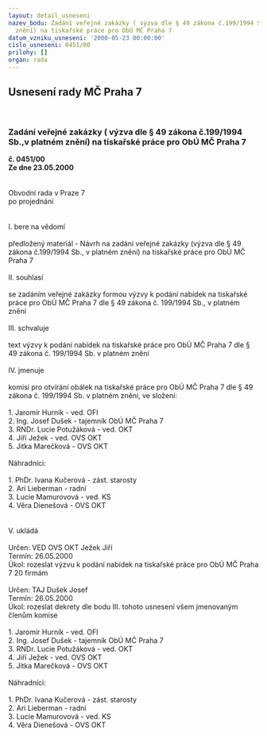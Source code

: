```yaml
---
layout: detail_usneseni
nazev_bodu: Zadání veřejné zakázky ( výzva dle § 49 zákona č.199/1994 Sb.,v platném
  znění) na tiskařské práce pro ObÚ MČ Praha 7
datum_vzniku_usneseni: '2000-05-23 00:00:00'
cislo_usneseni: 0451/00
prilohy: []
organ: rada
---
```

<div id="ucUsn_pList" class="usn">
	<span><h2>Usnesení rady MČ Praha 7 </h2>
<br></span><div class="standBody">
<span><h3>Zadání veřejné zakázky ( výzva dle § 49 zákona č.199/1994 Sb.,v platném znění) na tiskařské práce pro ObÚ MČ Praha 7</h3></span><div class="center">
		<strong>č. 0451/00</strong><br>
	</div>
<div class="center">
		<strong>Ze dne 23.05.2000</strong><br><br>
	</div>     <br>Obvodní rada v Praze 7<br>po projednání<br><br><br>I.	bere na vědomí<br><br> předložený materiál - Návrh na zadání veřejné zakázky (výzva dle § 49 zákona č.199/1994 Sb., v platném znění) na tiskařské práce pro ObÚ MČ Praha 7	<br><br>II.	souhlasí <br><br>se zadáním veřejné zakázky formou výzvy k podání nabídek na tiskařské práce pro ObÚ MČ Praha 7 dle § 49 zákona č. 199/1994 Sb., v platném znění<br><br>III.	schvaluje <br><br>text výzvy k podání nabídek na tiskařské práce pro ObÚ MČ Praha 7 dle § 49 zákona č. 199/1994 Sb. v platném znění<br><br>IV.	jmenuje<br><br>komisi pro otvírání obálek na tiskařské práce pro ObÚ MČ Praha 7 dle § 49 zákona č. 199/1994 Sb. v platném znění, ve složení:<br><br>1. Jaromír Hurník - ved. OFI<br>2. Ing. Josef Dušek - tajemník ObÚ MČ Praha 7<br>3. RNDr. Lucie Potužáková - ved. OKT<br>4. Jiří Ježek - ved. OVS OKT	<br>5. Jitka Marečková - OVS OKT<br><br>Náhradníci:<br><br>1. PhDr. Ivana Kučerová - zást. starosty	<br>2. Ari Lieberman - radní<br>3. Lucie Mamurovová - ved. KS<br>4. Věra Dienešová - OVS OKT<br><br><br>V. ukládá <br><br> Určen:	     	VED OVS OKT Ježek Jiří<br>Termín: 26.05.2000<br>Úkol:	rozeslat výzvu k podání nabídek na tiskařské práce pro ObÚ MČ Praha 7 20 firmám<br> 	<br> Určen:	     	TAJ Dušek Josef<br>Termín: 26.05.2000<br>Úkol:	rozeslat dekrety dle bodu III. tohoto usnesení všem jmenovaným členům komise<br> <br>1. Jaromír Hurník - ved. OFI<br>2. Ing. Josef Dušek - tajemník ObÚ MČ Praha 7<br>3. RNDr. Lucie Potužáková - ved. OKT<br>4. Jiří Ježek - ved. OVS OKT	<br>5. Jitka Marečková - OVS OKT<br><br>Náhradníci:<br><br>1. PhDr. Ivana Kučerová - zást. starosty	<br>2. Ari Lieberman - radní<br>3. Lucie Mamurovová - ved. KS<br>4. Věra Dienešová - OVS OKT<br><br>
</div>
</div>
